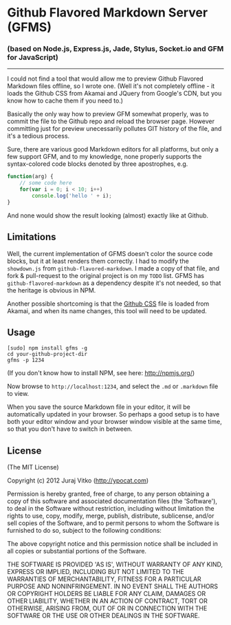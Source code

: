 # Github Flavored Markdown Server (GFMS)

### (based on Node.js, Express.js, Jade, Stylus, Socket.io and GFM for JavaScript)

---
I could not find a tool that would allow me to preview Github Flavored Markdown files offline, so I wrote one. (Well it's not completely offline - it loads the Github CSS from Akamai and JQuery from Google's CDN, but you know how to cache them if you need to.)

Basically the only way how to preview GFM somewhat properly, was to commit the file to the Github repo and reload the browser page. However committing just for preview unecessarily pollutes GIT history of the file, and it's a tedious process.

Sure, there are various good Markdown editors for all platforms, but only a few support GFM, and to my knowledge, none properly supports the syntax-colored code blocks denoted by three apostrophes, e.g.

```js
function(arg) {
	// some code here
	for(var i = 0; i < 10; i++)
		console.log('hello ' + i);
}
```

And none would show the result looking (almost) exactly like at Github.

## Limitations

Well, the current implementation of GFMS doesn't color the source code blocks, but it at least renders them correctly. I had to modify the `showdown.js` from `github-flavored-markdown`. I made a copy of that file, and fork & pull-request to the original project is on my `TODO` list. GFMS has `github-flavored-markdown` as a dependency despite it's not needed, so that the heritage is obvious in NPM.

Another possible shortcoming is that the [Github CSS](http://a248.e.akamai.net/assets.github.com/stylesheets/bundles/github-34a19ad407ee058e180249a0f19030a3731ed4d8.css) file is loaded from Akamai, and when its name changes, this tool will need to be updated.

## Usage

	[sudo] npm install gfms -g
	cd your-github-project-dir
	gfms -p 1234

(If you don't know how to install NPM, see here: http://npmjs.org/)

Now browse to `http://localhost:1234`, and select the `.md` or `.markdown` file to view.

When you save the source Markdown file in your editor, it will be automatically updated in your browser. So perhaps a good setup is to have both your editor window and your browser window visible at the same time, so that you don't have to switch in between.

## License
(The MIT License)

Copyright (c) 2012 Juraj Vitko (http://ypocat.com)

Permission is hereby granted, free of charge, to any person obtaining a copy of this software and associated documentation files (the 'Software'), to deal in the Software without restriction, including without limitation the rights to use, copy, modify, merge, publish, distribute, sublicense, and/or sell copies of the Software, and to permit persons to whom the Software is furnished to do so, subject to the following conditions:

The above copyright notice and this permission notice shall be included in all copies or substantial portions of the Software.

THE SOFTWARE IS PROVIDED 'AS IS', WITHOUT WARRANTY OF ANY KIND, EXPRESS OR IMPLIED, INCLUDING BUT NOT LIMITED TO THE WARRANTIES OF MERCHANTABILITY, FITNESS FOR A PARTICULAR PURPOSE AND NONINFRINGEMENT. IN NO EVENT SHALL THE AUTHORS OR COPYRIGHT HOLDERS BE LIABLE FOR ANY CLAIM, DAMAGES OR OTHER LIABILITY, WHETHER IN AN ACTION OF CONTRACT, TORT OR OTHERWISE, ARISING FROM, OUT OF OR IN CONNECTION WITH THE SOFTWARE OR THE USE OR OTHER DEALINGS IN THE SOFTWARE.